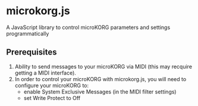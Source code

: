 # microkorg.js
A JavaScript library to control microKORG parameters and settings programmatically 


## Prerequisites

1. Ability to send messages to your microKORG via MIDI (this may recquire getting a MIDI interface).
2. In order to control your microKORG with microkorg.js, you will need to configure your microKORG to:
	* enable System Exclusive Messages (in the MIDI filter settings)
	* set Write Protect to Off

